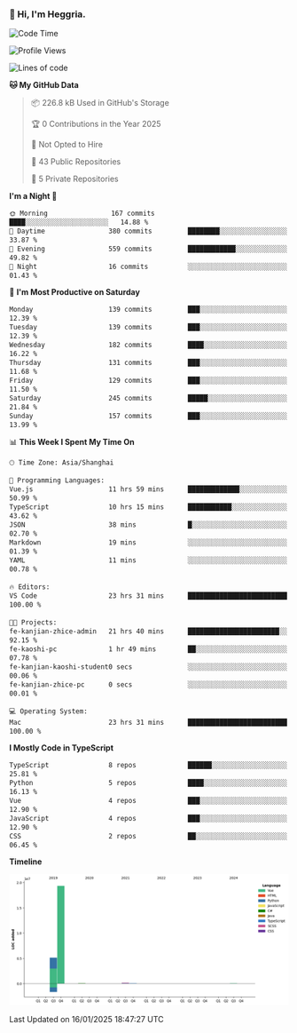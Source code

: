 ### 👋 Hi, I'm Heggria.

<!--START_SECTION:waka-->
![Code Time](http://img.shields.io/badge/Code%20Time-1%2C027%20hrs%2059%20mins-blue)

![Profile Views](http://img.shields.io/badge/Profile%20Views-1-blue)

![Lines of code](https://img.shields.io/badge/From%20Hello%20World%20I%27ve%20Written-24.8%20million%20lines%20of%20code-blue)

**🐱 My GitHub Data** 

> 📦 226.8 kB Used in GitHub's Storage 
 > 
> 🏆 0 Contributions in the Year 2025
 > 
> 🚫 Not Opted to Hire
 > 
> 📜 43 Public Repositories 
 > 
> 🔑 5 Private Repositories 
 > 
**I'm a Night 🦉** 

```text
🌞 Morning                167 commits         ████░░░░░░░░░░░░░░░░░░░░░   14.88 % 
🌆 Daytime                380 commits         ████████░░░░░░░░░░░░░░░░░   33.87 % 
🌃 Evening                559 commits         ████████████░░░░░░░░░░░░░   49.82 % 
🌙 Night                  16 commits          ░░░░░░░░░░░░░░░░░░░░░░░░░   01.43 % 
```
📅 **I'm Most Productive on Saturday** 

```text
Monday                   139 commits         ███░░░░░░░░░░░░░░░░░░░░░░   12.39 % 
Tuesday                  139 commits         ███░░░░░░░░░░░░░░░░░░░░░░   12.39 % 
Wednesday                182 commits         ████░░░░░░░░░░░░░░░░░░░░░   16.22 % 
Thursday                 131 commits         ███░░░░░░░░░░░░░░░░░░░░░░   11.68 % 
Friday                   129 commits         ███░░░░░░░░░░░░░░░░░░░░░░   11.50 % 
Saturday                 245 commits         █████░░░░░░░░░░░░░░░░░░░░   21.84 % 
Sunday                   157 commits         ███░░░░░░░░░░░░░░░░░░░░░░   13.99 % 
```


📊 **This Week I Spent My Time On** 

```text
🕑︎ Time Zone: Asia/Shanghai

💬 Programming Languages: 
Vue.js                   11 hrs 59 mins      █████████████░░░░░░░░░░░░   50.99 % 
TypeScript               10 hrs 15 mins      ███████████░░░░░░░░░░░░░░   43.62 % 
JSON                     38 mins             █░░░░░░░░░░░░░░░░░░░░░░░░   02.70 % 
Markdown                 19 mins             ░░░░░░░░░░░░░░░░░░░░░░░░░   01.39 % 
YAML                     11 mins             ░░░░░░░░░░░░░░░░░░░░░░░░░   00.78 % 

🔥 Editors: 
VS Code                  23 hrs 31 mins      █████████████████████████   100.00 % 

🐱‍💻 Projects: 
fe-kanjian-zhice-admin   21 hrs 40 mins      ███████████████████████░░   92.15 % 
fe-kaoshi-pc             1 hr 49 mins        ██░░░░░░░░░░░░░░░░░░░░░░░   07.78 % 
fe-kanjian-kaoshi-student0 secs              ░░░░░░░░░░░░░░░░░░░░░░░░░   00.06 % 
fe-kanjian-zhice-pc      0 secs              ░░░░░░░░░░░░░░░░░░░░░░░░░   00.01 % 

💻 Operating System: 
Mac                      23 hrs 31 mins      █████████████████████████   100.00 % 
```

**I Mostly Code in TypeScript** 

```text
TypeScript               8 repos             ██████░░░░░░░░░░░░░░░░░░░   25.81 % 
Python                   5 repos             ████░░░░░░░░░░░░░░░░░░░░░   16.13 % 
Vue                      4 repos             ███░░░░░░░░░░░░░░░░░░░░░░   12.90 % 
JavaScript               4 repos             ███░░░░░░░░░░░░░░░░░░░░░░   12.90 % 
CSS                      2 repos             ██░░░░░░░░░░░░░░░░░░░░░░░   06.45 % 
```



**Timeline**

![Lines of Code chart](https://raw.githubusercontent.com/heggria/heggria/main/assets/bar_graph.png)


 Last Updated on 16/01/2025 18:47:27 UTC
<!--END_SECTION:waka-->
